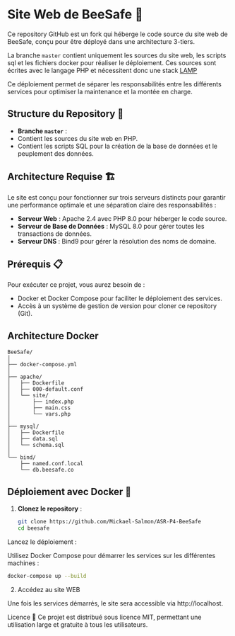 
# Site Web de BeeSafe 🐝

Ce repository GitHub est un fork qui héberge le code source du site web de BeeSafe, conçu pour être déployé dans une architecture 3-tiers.

La branche `master` contient uniquement les sources du site web, les scripts sql et les fichiers docker pour réaliser le déploiement. Ces sources sont écrites avec le langage PHP et nécessitent donc une stack [LAMP](https://fr.wikipedia.org/wiki/LAMP)

Ce déploiement permet de séparer les responsabilités entre les différents services pour optimiser la maintenance et la montée en charge.

## Structure du Repository 📂

- **Branche `master`** :
- Contient les sources du site web en PHP.
- Contient les scripts SQL pour la création de la base de données et le peuplement des données.

## Architecture Requise 🏗️

Le site est conçu pour fonctionner sur trois serveurs distincts pour garantir une performance optimale et une séparation claire des responsabilités :

- **Serveur Web** : Apache 2.4 avec PHP 8.0 pour héberger le code source.
- **Serveur de Base de Données** : MySQL 8.0 pour gérer toutes les transactions de données.
- **Serveur DNS** : Bind9 pour gérer la résolution des noms de domaine.

## Prérequis 📋

Pour exécuter ce projet, vous aurez besoin de :
- Docker et Docker Compose pour faciliter le déploiement des services.
- Accès à un système de gestion de version pour cloner ce repository (Git).

## Architecture Docker

```
BeeSafe/
│
├── docker-compose.yml
│
├── apache/
│   ├── Dockerfile
│   ├── 000-default.conf
│   └── site/
│       ├── index.php
│       ├── main.css
│       └── vars.php
│
├── mysql/
│   ├── Dockerfile
│   ├── data.sql
│   └── schema.sql
│
└── bind/
    ├── named.conf.local
    └── db.beesafe.co
```

## Déploiement avec Docker 🐳

1. **Clonez le repository** :

   ```bash
   git clone https://github.com/Mickael-Salmon/ASR-P4-BeeSafe
   cd beesafe
   ```
Lancez le déploiement :

Utilisez Docker Compose pour démarrer les services sur les différentes machines :

```bash
docker-compose up --build
```

2. Accédez au site WEB

Une fois les services démarrés, le site sera accessible via http://localhost.

Licence 📄
Ce projet est distribué sous licence MIT, permettant une utilisation large et gratuite à tous les utilisateurs.
